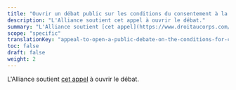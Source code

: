 ```yaml
---
title: "Ouvrir un débat public sur les conditions du consentement à la circoncision"
description: "L'Alliance soutient cet appel à ouvrir le débat."
summary: "L'Alliance soutient [cet appel](https://www.droitaucorps.com/appeal-to-open-a-public-debate-on-the-conditions-for-consent-to-circumcision) à ouvrir le débat."
scope: "specific"
translationKey: "appeal-to-open-a-public-debate-on-the-conditions-for-consent-to-circumcision"
toc: false
draft: false
weight: 2
---
```


L'Alliance soutient [cet appel](https://www.droitaucorps.com/appel-debat-conditions-consentement-circoncision) à ouvrir le débat.
